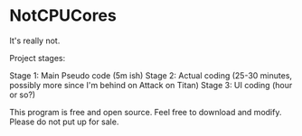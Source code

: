 # NotCPUCores
It's really not.


Project stages:

Stage 1: Main Pseudo code (5m ish)
Stage 2: Actual coding (25-30 minutes, possibly more since I'm behind on Attack on Titan)
Stage 3: UI coding (hour or so?)

This program is free and open source. Feel free to download and modify. Please do not put up for sale.